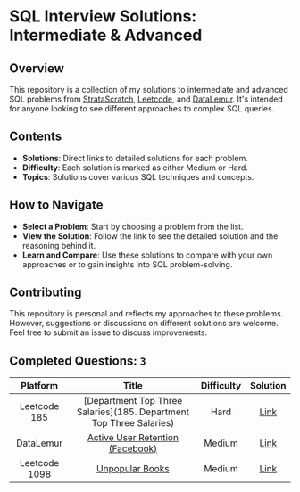 # SQL Interview Solutions: Intermediate & Advanced

## Overview

This repository is a collection of my solutions to intermediate and advanced SQL problems from [StrataScratch](https://www.stratascratch.com), [Leetcode](https://leetcode.com), and [DataLemur](https://datalemur.com/questions). It's intended for anyone looking to see different approaches to complex SQL queries.

## Contents

- **Solutions**: Direct links to detailed solutions for each problem.
- **Difficulty**: Each solution is marked as either Medium or Hard.
- **Topics**: Solutions cover various SQL techniques and concepts.

## How to Navigate

- **Select a Problem**: Start by choosing a problem from the list.
- **View the Solution**: Follow the link to see the detailed solution and the reasoning behind it.
- **Learn and Compare**: Use these solutions to compare with your own approaches or to gain insights into SQL problem-solving.

## Contributing

This repository is personal and reflects my approaches to these problems. However, suggestions or discussions on different solutions are welcome. Feel free to submit an issue to discuss improvements.

## Completed Questions: `3`
| Platform  | Title | Difficulty | Solution |
|:---:|:-----:|:----------:|:--------:|
|Leetcode 185|[Department Top Three Salaries](185. Department Top Three Salaries)|Hard|[Link](https://github.com/AshankMore/SQL/blob/main/Leetcode/Leetcode%20185%20Department%20Top%20Three%20Salaries.sql)
|DataLemur|[Active User Retention (Facebook)](https://datalemur.com/questions/user-retention)|Medium|[Link](https://github.com/AshankMore/SQL/blob/main/DataLemur/datalemur%20Active%20User%20Retention%20%5BFacebook%20SQL%20Interview%20Question%5D.sql)
|Leetcode 1098|[Unpopular Books](https://leetcode.com/problems/unpopular-books/description/)|Medium|[Link](https://github.com/AshankMore/SQL/blob/main/Leetcode/Leetcode%201098.%20Unpopular%20Books.sql)
